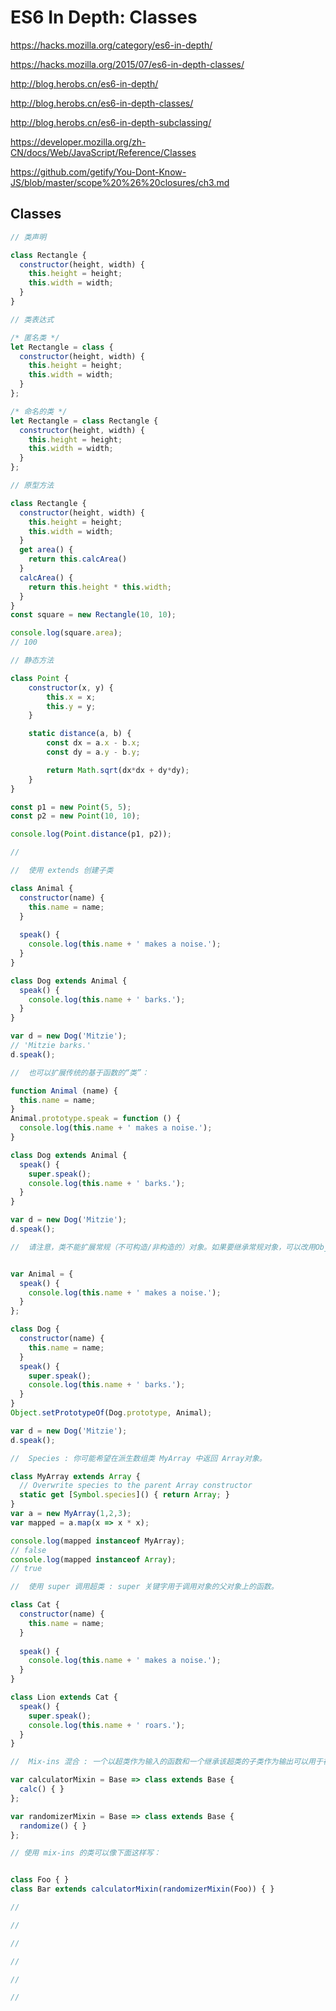 # ES6 In Depth: Classes

https://hacks.mozilla.org/category/es6-in-depth/

https://hacks.mozilla.org/2015/07/es6-in-depth-classes/



http://blog.herobs.cn/es6-in-depth/

http://blog.herobs.cn/es6-in-depth-classes/

http://blog.herobs.cn/es6-in-depth-subclassing/


https://developer.mozilla.org/zh-CN/docs/Web/JavaScript/Reference/Classes


https://github.com/getify/You-Dont-Know-JS/blob/master/scope%20%26%20closures/ch3.md


## Classes


```js
// 类声明

class Rectangle {
  constructor(height, width) {
    this.height = height;
    this.width = width;
  }
}


```


```js
// 类表达式

/* 匿名类 */ 
let Rectangle = class {
  constructor(height, width) {
    this.height = height;
    this.width = width;
  }
};

/* 命名的类 */ 
let Rectangle = class Rectangle {
  constructor(height, width) {
    this.height = height;
    this.width = width;
  }
};


```




```js
// 原型方法

class Rectangle {
  constructor(height, width) {
    this.height = height;
    this.width = width;
  } 
  get area() {
    return this.calcArea()
  }
  calcArea() {
    return this.height * this.width;
  }
}
const square = new Rectangle(10, 10);

console.log(square.area);
// 100


```




```js
// 静态方法

class Point {
    constructor(x, y) {
        this.x = x;
        this.y = y;
    }

    static distance(a, b) {
        const dx = a.x - b.x;
        const dy = a.y - b.y;

        return Math.sqrt(dx*dx + dy*dy);
    }
}

const p1 = new Point(5, 5);
const p2 = new Point(10, 10);

console.log(Point.distance(p1, p2));


```


```js
//  


```



```js
//  使用 extends 创建子类

class Animal { 
  constructor(name) {
    this.name = name;
  }
  
  speak() {
    console.log(this.name + ' makes a noise.');
  }
}

class Dog extends Animal {
  speak() {
    console.log(this.name + ' barks.');
  }
}

var d = new Dog('Mitzie');
// 'Mitzie barks.'
d.speak();

```





```js
//  也可以扩展传统的基于函数的“类”：

function Animal (name) {
  this.name = name;  
}
Animal.prototype.speak = function () {
  console.log(this.name + ' makes a noise.');
}

class Dog extends Animal {
  speak() {
    super.speak();
    console.log(this.name + ' barks.');
  }
}

var d = new Dog('Mitzie');
d.speak();

```





```js
//  请注意，类不能扩展常规（不可构造/非构造的）对象。如果要继承常规对象，可以改用Object.setPrototypeOf():


var Animal = {
  speak() {
    console.log(this.name + ' makes a noise.');
  }
};

class Dog {
  constructor(name) {
    this.name = name;
  }
  speak() {
    super.speak();
    console.log(this.name + ' barks.');
  }
}
Object.setPrototypeOf(Dog.prototype, Animal);

var d = new Dog('Mitzie');
d.speak();


```


```js
//  Species : 你可能希望在派生数组类 MyArray 中返回 Array对象。

class MyArray extends Array {
  // Overwrite species to the parent Array constructor
  static get [Symbol.species]() { return Array; }
}
var a = new MyArray(1,2,3);
var mapped = a.map(x => x * x);

console.log(mapped instanceof MyArray); 
// false
console.log(mapped instanceof Array);   
// true


```



```js
//  使用 super 调用超类 : super 关键字用于调用对象的父对象上的函数。

class Cat { 
  constructor(name) {
    this.name = name;
  }
  
  speak() {
    console.log(this.name + ' makes a noise.');
  }
}

class Lion extends Cat {
  speak() {
    super.speak();
    console.log(this.name + ' roars.');
  }
}

```


```js
//  Mix-ins 混合 : 一个以超类作为输入的函数和一个继承该超类的子类作为输出可以用于在ECMAScript中实现混合：

var calculatorMixin = Base => class extends Base {
  calc() { }
};

var randomizerMixin = Base => class extends Base {
  randomize() { }
};

// 使用 mix-ins 的类可以像下面这样写：


class Foo { }
class Bar extends calculatorMixin(randomizerMixin(Foo)) { }

```



```js
//  


```


```js
//  


```



```js
//  


```




```js
//  


```



```js
//  


```




```js
//  


```










